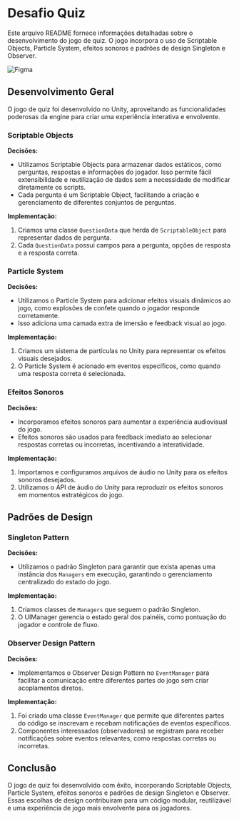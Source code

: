 # Desafio Quiz

Este arquivo README fornece informações detalhadas sobre o desenvolvimento do jogo de quiz. O jogo incorpora o uso de Scriptable Objects, Particle System, efeitos sonoros e padrões de design Singleton e Observer.

![Figma](https://res.cloudinary.com/renanrider/image/upload/v1700680371/figma_h3g9i9.png)

## Desenvolvimento Geral

O jogo de quiz foi desenvolvido no Unity, aproveitando as funcionalidades poderosas da engine para criar uma experiência interativa e envolvente.

### Scriptable Objects

**Decisões:**
- Utilizamos Scriptable Objects para armazenar dados estáticos, como perguntas, respostas e informações do jogador. Isso permite fácil extensibilidade e reutilização de dados sem a necessidade de modificar diretamente os scripts.
- Cada pergunta é um Scriptable Object, facilitando a criação e gerenciamento de diferentes conjuntos de perguntas.

**Implementação:**
1. Criamos uma classe `QuestionData` que herda de `ScriptableObject` para representar dados de pergunta.
2. Cada `QuestionData` possui campos para a pergunta, opções de resposta e a resposta correta.

### Particle System

**Decisões:**
- Utilizamos o Particle System para adicionar efeitos visuais dinâmicos ao jogo, como explosões de confete quando o jogador responde corretamente.
- Isso adiciona uma camada extra de imersão e feedback visual ao jogo.

**Implementação:**
1. Criamos um sistema de partículas no Unity para representar os efeitos visuais desejados.
2. O Particle System é acionado em eventos específicos, como quando uma resposta correta é selecionada.

### Efeitos Sonoros

**Decisões:**
- Incorporamos efeitos sonoros para aumentar a experiência audiovisual do jogo.
- Efeitos sonoros são usados para feedback imediato ao selecionar respostas corretas ou incorretas, incentivando a interatividade.

**Implementação:**
1. Importamos e configuramos arquivos de áudio no Unity para os efeitos sonoros desejados.
2. Utilizamos o API de áudio do Unity para reproduzir os efeitos sonoros em momentos estratégicos do jogo.

## Padrões de Design

### Singleton Pattern

**Decisões:**
- Utilizamos o padrão Singleton para garantir que exista apenas uma instância dos `Managers` em execução, garantindo o gerenciamento centralizado do estado do jogo.

**Implementação:**
1. Criamos classes de `Managers` que seguem o padrão Singleton.
2. O UIManager gerencia o estado geral dos painéis, como pontuação do jogador e controle de fluxo.

### Observer Design Pattern

**Decisões:**
- Implementamos o Observer Design Pattern no `EventManager` para facilitar a comunicação entre diferentes partes do jogo sem criar acoplamentos diretos.

**Implementação:**
1. Foi criado uma classe `EventManager` que permite que diferentes partes do código se inscrevam e recebam notificações de eventos específicos.
2. Componentes interessados (observadores) se registram para receber notificações sobre eventos relevantes, como respostas corretas ou incorretas.

## Conclusão

O jogo de quiz foi desenvolvido com êxito, incorporando Scriptable Objects, Particle System, efeitos sonoros e padrões de design Singleton e Observer. Essas escolhas de design contribuíram para um código modular, reutilizável e uma experiência de jogo mais envolvente para os jogadores.

